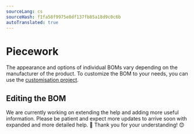 ```yaml
---
sourceLang: cs
sourceHash: f1fa58f9975e8df137fb85a18d9c0c6b
autoTranslated: true
---
```


# Piecework
The appearance and options of individual BOMs vary depending on the manufacturer of the product. To customize the BOM to your needs, you can use the [customisation project](customisationProject.md).

## Editing the BOM

We are currently working on extending the help and adding more useful information. Please be patient and expect more updates to arrive soon with expanded and more detailed help. 🚀 Thank you for your understanding! 😊